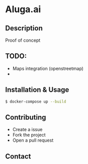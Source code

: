 # Aluga.ai 

## Description

Proof of concept

## TODO:
- Maps integration (openstreetmap)
- 

## Installation & Usage

```bash
$ docker-compose up --build
```

## Contributing
- Create a issue
- Fork the project
- Open a pull request

## Contact
